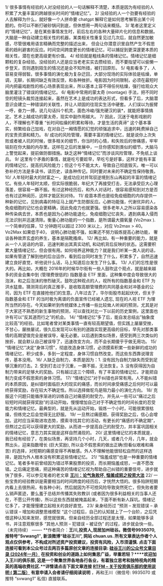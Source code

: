1/ 很多事情有经验的人对没经验的人一句话解释不清楚，本质是因为有经验的人积累了大量丰富的跨越很长时间的”情绪记忆”。
2/ 没经验的人一个劲要有经验的人去解释为什么，就好像一个人拼命要 chatgpt 解释它是如何思考解答出某个问题的。你可以不断打破砂锅问到底，但休想用一两句话来概括。
3/ 笔者这里定义的”情绪记忆”，是在某些事情发生时，前后左右的各种大量碎片化的信息和数据。大脑是一种自动建立相关性的机器，某类相关性重复见过几次后，就自然更加敏感，尽管很难用语言精确而完整的描述出来， 但会让你潜意识里自然产生不假思索的趋利避害的反应。时间空间跨度更长的情绪记忆，可以捕捉到更深邃更本质的相关性，潜在也更高级更有价值。
4/ 经验就是粗线条的情绪记忆。情绪记忆是细颗粒的复杂经验。没经验的人还是应当老老实实去攒经验，而不要指望可以偷懒一步登天，否则遇到陌生的情况还是会不知所措，被打回原形。
5/ 电影看多了，人容易变得弱智。很多事情的演化极为复杂迂回，大部分现场的实际体验是枯燥，单调，无聊，长期间缺乏有效反馈，和各种挫折。电影因为时间限制，必须在最短时间内把最戏剧性的核心场景表现出来，所以基本上容不得任何枯燥，强行给观众大脑里灌注了错误的情绪记忆。
6/ 电影中常用的蒙太奇 (montage) 手法，把不同时空的短镜头裁剪连接起来，虽然在艺术上是成功的表达形式，但看多了后，大脑潜意识会建立一种错误的关联性，并让人顽固的往现实生活中硬套。人们误以为振臂一呼，奋力一搏，说几句话抖个机灵，面色冷峻/强充硬汉的装*，就能把事情搞定。艺术上越成功的蒙太奇，现实中副作用越大。
7/ 因此，沉迷于电影戏剧的人，不理解也不尊重 “长时间枯燥的积累和等待，才是生活的真谛” 这个基本事实，频繁给自己加戏，在对自己一厢情愿的幻觉的顽强追求中，迅速的耗费掉自己的宝贵资源和精力。
8/ 成功的风险管理，需要丰富的情绪记忆，就是说你上次失败或者被人坑的时候，很多相关的细节，你当时的心情，和失败后的惨痛感，牢牢铭刻在你大脑的内存里。这样在之后的发展中，一旦你感知到类似的细节，大脑马上警觉起来，提前做防御措施。缺乏这种“情绪记忆”而涉谈风险管理，不免纸上谈兵。
9/ 这里有个矛盾的事情，就是吃亏要趁早，早吃亏是好事，这样才能有丰富的情绪记忆，提高抗风险能力；但这个亏不能太大，导致自己彻底毁灭。唯一可以弥补的方法是多读书，读历史，读各种传记。同时要对未来的不确定性保持敬畏。
10/ 人年轻时最大的财富之一，是成功应对并驾驭逆境到东山再起的丰富的情绪记忆。有些人年轻时太顺，但实际很脆弱，年纪大了再接受打击，无法承受巨大心理落差，很容易一蹶不振。有过这种经历后，和外人对话时，很容易感知到对方是否也有过这种阅历，这样才能区别对待。
11/ 疫苗本质也是给免疫细胞的内存提供一种新的记忆，见到病毒的特征马上就产生防御反应。心肺功能强，代谢优异的人，免疫细胞的记忆也会更精确，因此免疫力也就更强。很多老年人之所以容易感染各种传染病去世，本质也是因为心肺功能退化，免疫细胞记忆丧失，遇到病毒入侵而无法识别并迅速清除。衡量心肺功能的一个指数，是所谓最大摄氧量 (Vo2max ). 一个简单的估算，12 分钟跑可以超过 2300 米以上，对应 Vo2max > 40。Vo2Max 如果低于40， 说明心肺功能不强，如果还不努力锻炼提高心肺功能， 奢谈各种故弄玄虚的养生，基本是隔靴搔痒。
12/ 再比如，有一种重要的能力，就是从一个人说话的内容，迅速判断出其真实动机, 和动机背后反映的状态。这需要积累大量情绪记忆，但会很有用。如何培养这种能力？就是我们听某一类人说的话，如果有管道了解到他的后台运作，看到后台同时发生了什么，积累多了，自然迅速建立良好直觉，听他说什么话，马上知道后台发生了什么事。
13/ 人们的忘性是很大的。再比如，大概在 2016年的时候华尔街有一些人鼓吹这个观点，就是越来越多的资金会集中到 (管理费很低的) 指数基金 ETF 里面，这种集中度会导致很大的泡沫，和之后泡沫的惨烈破灭。鼓吹这种观点的人，视所有的指数基金和 ETF 为洪水猛兽。猜测背后的真正推手，是收取高额管理费的共同基金和对冲基金的公司，因为 ETF 在直接抢他们的生意。八年过去了，华尔街股市起起伏伏，但关于指数基金和 ETF 的当时极为离谱的负面宣传已经被人遗忘, 现在的人视 ETF 为理所当然的存在。今天如果听到传统媒体上传播一些比较耸人听闻的预测，尤其是对于大家还不熟悉的新生事物的预测，可以查找对比一下以前的历史案例，这里面也许有可以”反其道而行之”的机会。
14/ “情绪记忆”多了后，能自发总结出”抽象度比较高”的经验。比如笔者曾对某类事情一直有较高期望值，但实践上屡屡受挫，不甘心，屡挫屡试，很久后发现可以有别的道路实现更高级的目标，早先对那类事情的高期望值完全是被误导，毫无必要。以后遇到类似场景，感受到两三次类似的挫折，就会默认自己被误导了，迅速改变方向，而不会长期傻乎乎做无用功。
15/ “情绪记忆”决定“身体习惯”，彻底改造身体习惯，必须摸索积累一些新鲜的成功的情绪记忆，积少成多，多到一定程度，身体习惯自然改变。而这些东西靠说理言传，基本没用。
16/ 人缺乏自制力，本质是因为：1. 没有因为自制力缺失而受到足够沉重的打击。2. 受到打击过于沉重，一蹶不振，无法恢复。3. 没有获得因为自制力带来的足够大的奖励。只有越过这三个障碍，有了丰富的情绪记忆，才能把自制力变成不假思索的身体习惯。
17/ “情绪记忆”对于纠错也非常有用。人不能纠错的本质原因，是纠错时面临巨大的现实的痛感，而长时间承受痛感之后何时可以最终获得奖励，存在较大不确定性。所以选择做鸵鸟是阻力最小的演化方向。
18/ 克服这个问题只能循序渐进的训练自己对痛感的耐受力，并先从一些可以“痛过之后较短时间就获得奖励”的活动开始，慢慢增加自己对于不确定性的时间长度的忍受能力和情绪记忆。最典型的，就是先从运动开始，锻炼一个小时，可能很累很枯燥，但练完之后会觉得无比舒服。
19/ 一旦熬过痛感期，获得奖励之后，信心会增加。这时应当采取进攻态势，摸索寻找其它的活动，有更长的“痛感的不确定期”，但熬过之后可以获得更大的奖励，从而进一步提高自己的耐受力，并丰富巩固相关的情绪记忆，意志力其实就是这样自然涌现的。
20/ 这里情绪记忆的本质就是，我已经有经验了，在类似场景，再坚持几个小时，几天，或者几个月，几年，就会熬出头，迎来指数增长 (巨大奖励), 所以会不假思索的做出正确(但看似艰难和痛苦) 的选择，对短期的痛感变得不再敏感。外人不理解他能很轻松自然的这样选择，是因为外人根本没有积累这些情绪记忆。
21/ “恼羞成怒”也是一种重要的情绪记忆。笔者多年前曾经因为错过苹果股票的投资，而长期恼羞成怒，一直不愿改错。之后痛定思痛，把这种痛苦的情绪记忆视为帮助自己纠错的重要信号，进步就快了很多，可以参见笔者的老文章 [**王川：论气急败坏, 恼羞成怒之投资大法**](https://chuan.us/archives/<http:/mp.weixin.qq.com/s?__biz=MzA3MzE5MjM2Mw==&mid=2672247587&idx=1&sn=8b74547f7bae7b2299aac5d94e2b706b&chksm=85a125e7b2d6acf1aed0fb67699e807469483ceaa3b326f88db99f466a7ff865357cd432d74c&scene=21#wechat_redirect>)
22/ 一些宝贵的经验教训是需要相当的时间跨度的经历后，才恍然大悟的。很多陷阱短期内看上去很热闹，有各种小利，然后就因为不可控风险导致突然死亡，但失败者要么销声匿迹，要么羞于总结并传播其失败教训 (或者因为很多利益相关的当事人还在，不愿公开传播)，所以这些东西就被掩盖起来，下面不断有新人踩坑。情绪记忆多了，才能慢慢建立起相关的良好直觉。
23/ 亲身经历过 “预测 – 发现错误 – 承认错误 – 增加和调整思维模型 “这个过程后，自己的认知就上了一个台阶，之后凭借这种认知来发财，感觉就很爽。但亲自经历全部过程还是太慢，如果能够多读书，并注意观察很多 “其他人预测 – 犯错误 – 被证伪” 的过程，进步就会快一些。
（未完待续）
——-
**作者简介：****王川,投资人,现居加州硅谷。****微信号9935070, 推特号”Svwang1″, 新浪微博****“硅谷王川”, 网站 chuan.us. 所有文章表达作者个人观点仅供参考，不构成对所述资产投资建议，投资有风险，入市须谨慎.**
**点击下面连接可看到本公众号过去两百多篇原创文章的连接目录:**
[硅谷王川的公众号文章目录 (2024年一月）](https://chuan.us/archives/<http:/mp.weixin.qq.com/s?__biz=MzA3MzE5MjM2Mw==&mid=2672247589&idx=1&sn=78d9ab01e67ac29e92f166a52cc18890&chksm=85a125e1b2d6acf70d02d28aebbed967969d5dad6fdeb7f6ac56be9e0032faeb9aec86688302&scene=21#wechat_redirect>)
**在投资和创业的道路上如何集思广益，举重若轻？****欢迎加入王川的俱乐部, 这是一个聚集世界各地各行各业，有着独立思考和独特视角的精英的高端收费社区.****详情请点击下面文章连接**
**[RTFM – 关于投资俱乐部的使用说明 ( 第二版）](https://chuan.us/archives/<http:/mp.weixin.qq.com/s?__biz=MzA3MzE5MjM2Mw==&mid=2672247431&idx=1&sn=c13305f0750b561ab0a5c4fc4fa16ba0&chksm=85a12443b2d6ad558f54fabc2645dd06732057bf528b64555959954fa30ca19fc75a53b60568&scene=21#wechat_redirect>)**
有意申请入会者请**仔细阅读说明** ，再和王川（微信号: 9935070 或推特 “svwang1” 私信) 直接联系。
